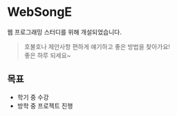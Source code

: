 # WebSongE
웹 프로그래밍 스터디를 위해 개설되었습니다.
>호불호나 제안사항 편하게 얘기하고 좋은 방법을 찾아가요!
> <br>좋은 하루 되세요~
## 목표
* 학기 중 수강
* 방학 중 프로젝트 진행
